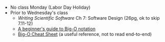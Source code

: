 - No class Monday (Labor Day Holiday)
- Prior to Wednesday's class
   + _Writing Scientific Software_ Ch 7: Software Design (26pg, ok to skip 7.11-12)
   + [A beginner's guide to Big-O notation](https://rob-bell.net/2009/06/a-beginners-guide-to-big-o-notation/)
   + [Big-O Cheat Sheet](http://bigocheatsheet.com/)  (a useful reference, not to read end-to-end)
<!--     + Submit [Lab 2](labs/lab2/) -->
